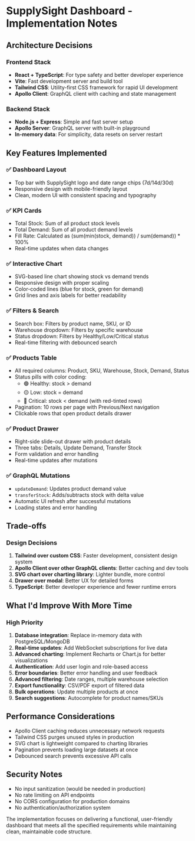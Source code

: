 # SupplySight Dashboard - Implementation Notes

## Architecture Decisions

### Frontend Stack

- **React + TypeScript**: For type safety and better developer experience
- **Vite**: Fast development server and build tool
- **Tailwind CSS**: Utility-first CSS framework for rapid UI development
- **Apollo Client**: GraphQL client with caching and state management

### Backend Stack

- **Node.js + Express**: Simple and fast server setup
- **Apollo Server**: GraphQL server with built-in playground
- **In-memory data**: For simplicity, data resets on server restart

## Key Features Implemented

### ✅ Dashboard Layout

- Top bar with SupplySight logo and date range chips (7d/14d/30d)
- Responsive design with mobile-friendly layout
- Clean, modern UI with consistent spacing and typography

### ✅ KPI Cards

- Total Stock: Sum of all product stock levels
- Total Demand: Sum of all product demand levels
- Fill Rate: Calculated as (sum(min(stock, demand)) / sum(demand)) \* 100%
- Real-time updates when data changes

### ✅ Interactive Chart

- SVG-based line chart showing stock vs demand trends
- Responsive design with proper scaling
- Color-coded lines (blue for stock, green for demand)
- Grid lines and axis labels for better readability

### ✅ Filters & Search

- Search box: Filters by product name, SKU, or ID
- Warehouse dropdown: Filters by specific warehouse
- Status dropdown: Filters by Healthy/Low/Critical status
- Real-time filtering with debounced search

### ✅ Products Table

- All required columns: Product, SKU, Warehouse, Stock, Demand, Status
- Status pills with color coding:
  - 🟢 Healthy: stock > demand
  - 🟡 Low: stock = demand
  - 🔴 Critical: stock < demand (with red-tinted rows)
- Pagination: 10 rows per page with Previous/Next navigation
- Clickable rows that open product details drawer

### ✅ Product Drawer

- Right-side slide-out drawer with product details
- Three tabs: Details, Update Demand, Transfer Stock
- Form validation and error handling
- Real-time updates after mutations

### ✅ GraphQL Mutations

- `updateDemand`: Updates product demand value
- `transferStock`: Adds/subtracts stock with delta value
- Automatic UI refresh after successful mutations
- Loading states and error handling

## Trade-offs

### Design Decisions

1. **Tailwind over custom CSS**: Faster development, consistent design system
2. **Apollo Client over other GraphQL clients**: Better caching and dev tools
3. **SVG chart over charting library**: Lighter bundle, more control
4. **Drawer over modal**: Better UX for detailed forms
5. **TypeScript**: Better developer experience and fewer runtime errors

## What I'd Improve With More Time

### High Priority

1. **Database integration**: Replace in-memory data with PostgreSQL/MongoDB
2. **Real-time updates**: Add WebSocket subscriptions for live data
3. **Advanced charting**: Implement Recharts or Chart.js for better visualizations
4. **Authentication**: Add user login and role-based access
5. **Error boundaries**: Better error handling and user feedback
6. **Advanced filtering**: Date ranges, multiple warehouse selection
7. **Export functionality**: CSV/PDF export of filtered data
8. **Bulk operations**: Update multiple products at once
9. **Search suggestions**: Autocomplete for product names/SKUs

## Performance Considerations

- Apollo Client caching reduces unnecessary network requests
- Tailwind CSS purges unused styles in production
- SVG chart is lightweight compared to charting libraries
- Pagination prevents loading large datasets at once
- Debounced search prevents excessive API calls

## Security Notes

- No input sanitization (would be needed in production)
- No rate limiting on API endpoints
- No CORS configuration for production domains
- No authentication/authorization system

The implementation focuses on delivering a functional, user-friendly dashboard that meets all the specified requirements while maintaining clean, maintainable code structure.
